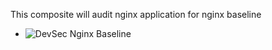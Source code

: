 This composite will audit nginx application for nginx baseline

* ![DevSec Nginx Baseline](https://github.com/dev-sec/nginx-baseline "Inspec profile github link")